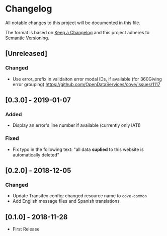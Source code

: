 # Changelog

All notable changes to this project will be documented in this file.

The format is based on [Keep a Changelog](http://keepachangelog.com/en/1.0.0/)
and this project adheres to [Semantic Versioning](http://semver.org/spec/v2.0.0.html).

## [Unreleased]

### Changed

- Use error_prefix in validaiton error modal IDs, if available (for 360Giving error grouping) https://github.com/OpenDataServices/cove/issues/1117

## [0.3.0] - 2019-01-07

### Added

- Display an error's line number if available (currently only IATI)

### Fixed

- Fix typo in the following text: "all data **suplied** to this website is automatically deleted"

## [0.2.0] - 2018-12-05

### Changed

- Update Transifex config: changed resource name to `cove-common`
- Add English message files and Spanish translations

## [0.1.0] - 2018-11-28

- First Release
